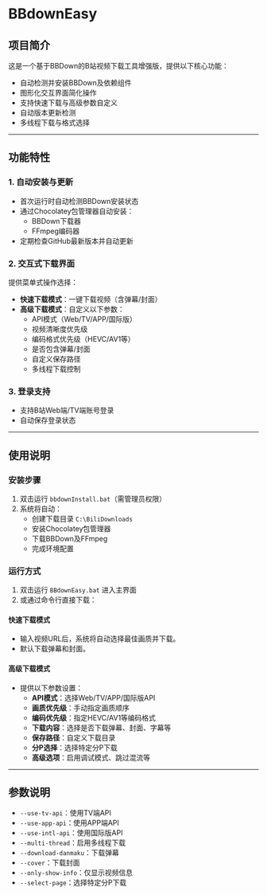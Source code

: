 # BBdownEasy

## 项目简介
这是一个基于BBDown的B站视频下载工具增强版，提供以下核心功能：
- 自动检测并安装BBDown及依赖组件
- 图形化交互界面简化操作
- 支持快速下载与高级参数自定义
- 自动版本更新检测
- 多线程下载与格式选择

---

## 功能特性

### 1. 自动安装与更新
- 首次运行时自动检测BBDown安装状态
- 通过Chocolatey包管理器自动安装：
  - BBDown下载器
  - FFmpeg编码器
- 定期检查GitHub最新版本并自动更新

### 2. 交互式下载界面
提供菜单式操作选择：
- **快速下载模式**：一键下载视频（含弹幕/封面）
- **高级下载模式**：自定义以下参数：
  - API模式（Web/TV/APP/国际版）
  - 视频清晰度优先级
  - 编码格式优先级（HEVC/AV1等）
  - 是否包含弹幕/封面
  - 自定义保存路径
  - 多线程下载控制

### 3. 登录支持
- 支持B站Web端/TV端账号登录
- 自动保存登录状态

---

## 使用说明

### 安装步骤
1. 双击运行 `bbdownInstall.bat`（需管理员权限）
2. 系统将自动：
   - 创建下载目录 `C:\BiliDownloads`
   - 安装Chocolatey包管理器
   - 下载BBDown及FFmpeg
   - 完成环境配置

### 运行方式
1. 双击运行 `BBdownEasy.bat` 进入主界面
2. 或通过命令行直接下载：

#### 快速下载模式
- 输入视频URL后，系统将自动选择最佳画质并下载。
- 默认下载弹幕和封面。

#### 高级下载模式
- 提供以下参数设置：
  - **API模式**：选择Web/TV/APP/国际版API
  - **画质优先级**：手动指定画质顺序
  - **编码优先级**：指定HEVC/AV1等编码格式
  - **下载内容**：选择是否下载弹幕、封面、字幕等
  - **保存路径**：自定义下载目录
  - **分P选择**：选择特定分P下载
  - **高级选项**：启用调试模式、跳过混流等

---

## 参数说明
- `--use-tv-api`：使用TV端API
- `--use-app-api`：使用APP端API
- `--use-intl-api`：使用国际版API
- `--multi-thread`：启用多线程下载
- `--download-danmaku`：下载弹幕
- `--cover`：下载封面
- `--only-show-info`：仅显示视频信息
- `--select-page`：选择特定分P下载

